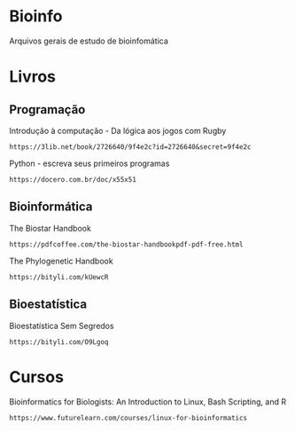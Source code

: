 # Bioinfo
Arquivos gerais de estudo de bioinfomática

Livros
========

Programação
----------

Introdução à computação - Da lógica aos jogos com Rugby

    https://3lib.net/book/2726640/9f4e2c?id=2726640&secret=9f4e2c

Python - escreva seus primeiros programas

    https://docero.com.br/doc/x55x51

Bioinformática
--------------

The Biostar Handbook

    https://pdfcoffee.com/the-biostar-handbookpdf-pdf-free.html

The Phylogenetic Handbook

    https://bityli.com/kUewcR

Bioestatística
--------------

Bioestatística Sem Segredos

    https://bityli.com/O9Lgoq

Cursos
======

Bioinformatics for Biologists: An Introduction to Linux, Bash Scripting, and R

    https://www.futurelearn.com/courses/linux-for-bioinformatics

